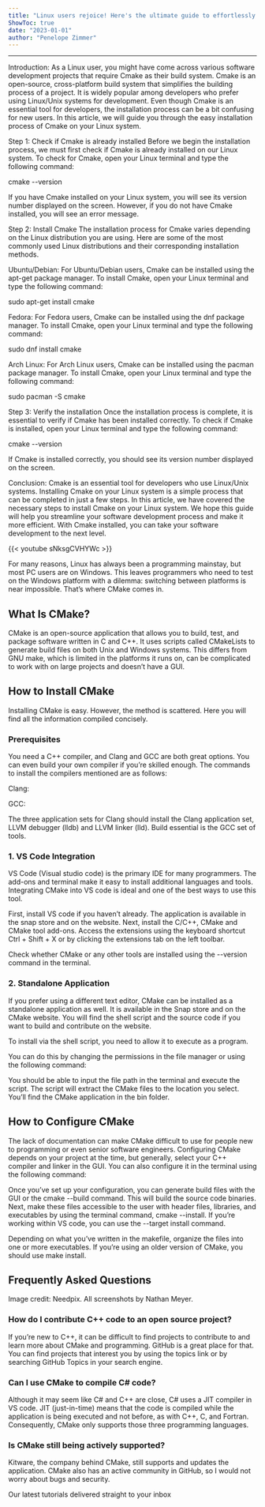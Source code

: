 ```yaml
---
title: "Linux users rejoice! Here's the ultimate guide to effortlessly install Cmake and streamline your development process"
ShowToc: true 
date: "2023-01-01"
author: "Penelope Zimmer"
---
```

*****
Introduction:
As a Linux user, you might have come across various software development projects that require Cmake as their build system. Cmake is an open-source, cross-platform build system that simplifies the building process of a project. It is widely popular among developers who prefer using Linux/Unix systems for development. Even though Cmake is an essential tool for developers, the installation process can be a bit confusing for new users. In this article, we will guide you through the easy installation process of Cmake on your Linux system.

Step 1: Check if Cmake is already installed
Before we begin the installation process, we must first check if Cmake is already installed on our Linux system. To check for Cmake, open your Linux terminal and type the following command:

cmake --version

If you have Cmake installed on your Linux system, you will see its version number displayed on the screen. However, if you do not have Cmake installed, you will see an error message.

Step 2: Install Cmake
The installation process for Cmake varies depending on the Linux distribution you are using. Here are some of the most commonly used Linux distributions and their corresponding installation methods.

Ubuntu/Debian:
For Ubuntu/Debian users, Cmake can be installed using the apt-get package manager. To install Cmake, open your Linux terminal and type the following command:

sudo apt-get install cmake

Fedora:
For Fedora users, Cmake can be installed using the dnf package manager. To install Cmake, open your Linux terminal and type the following command:

sudo dnf install cmake

Arch Linux:
For Arch Linux users, Cmake can be installed using the pacman package manager. To install Cmake, open your Linux terminal and type the following command:

sudo pacman -S cmake

Step 3: Verify the installation
Once the installation process is complete, it is essential to verify if Cmake has been installed correctly. To check if Cmake is installed, open your Linux terminal and type the following command:

cmake --version

If Cmake is installed correctly, you should see its version number displayed on the screen.

Conclusion:
Cmake is an essential tool for developers who use Linux/Unix systems. Installing Cmake on your Linux system is a simple process that can be completed in just a few steps. In this article, we have covered the necessary steps to install Cmake on your Linux system. We hope this guide will help you streamline your software development process and make it more efficient. With Cmake installed, you can take your software development to the next level.

{{< youtube sNksgCVHYWc >}} 



For many reasons, Linux has always been a programming mainstay, but most PC users are on Windows. This leaves programmers who need to test on the Windows platform with a dilemma: switching between platforms is near impossible. That’s where CMake comes in.
 
## What Is CMake?
 
CMake is an open-source application that allows you to build, test, and package software written in C and C++. It uses scripts called CMakeLists to generate build files on both Unix and Windows systems. This differs from GNU make, which is limited in the platforms it runs on, can be complicated to work with on large projects and doesn’t have a GUI.
 
## How to Install CMake
 
Installing CMake is easy. However, the method is scattered. Here you will find all the information compiled concisely.
 
### Prerequisites
 
You need a C++ compiler, and Clang and GCC are both great options. You can even build your own compiler if you’re skilled enough. The commands to install the compilers mentioned are as follows:
 
Clang:
 
GCC:
 
The three application sets for Clang should install the Clang application set, LLVM debugger (lldb) and LLVM linker (lld). Build essential is the GCC set of tools.
 
### 1. VS Code Integration
 
VS Code (Visual studio code) is the primary IDE for many programmers. The add-ons and terminal make it easy to install additional languages and tools. Integrating CMake into VS code is ideal and one of the best ways to use this tool.
 
First, install VS code if you haven’t already. The application is available in the snap store and on the website. Next, install the C/C++, CMake and CMake tool add-ons. Access the extensions using the keyboard shortcut Ctrl + Shift + X or by clicking the extensions tab on the left toolbar.
 
Check whether CMake or any other tools are installed using the --version command in the terminal.
 
### 2. Standalone Application
 
If you prefer using a different text editor, CMake can be installed as a standalone application as well. It is available in the Snap store and on the CMake website. You will find the shell script and the source code if you want to build and contribute on the website.
 
To install via the shell script, you need to allow it to execute as a program.
 
You can do this by changing the permissions in the file manager or using the following command:
 
You should be able to input the file path in the terminal and execute the script. The script will extract the CMake files to the location you select. You’ll find the CMake application in the bin folder.
 
## How to Configure CMake
 
The lack of documentation can make CMake difficult to use for people new to programming or even senior software engineers. Configuring CMake depends on your project at the time, but generally, select your C++ compiler and linker in the GUI. You can also configure it in the terminal using the following command:
 
Once you’ve set up your configuration, you can generate build files with the GUI or the cmake --build <directory>  command. This will build the source code binaries. Next, make these files accessible to the user with header files, libraries, and executables by using the terminal command, cmake --install. If you’re working within VS code, you can use the --target install command.
 
Depending on what you’ve written in the makefile, organize the files into one or more executables. If you’re using an older version of CMake, you should use make install.
 
## Frequently Asked Questions
 
Image credit: Needpix.  All screenshots by Nathan Meyer.
 
### How do I contribute C++ code to an open source project?
 
If you’re new to C++, it can be difficult to find projects to contribute to and learn more about CMake and programming. GitHub is a great place for that. You can find projects that interest you by using the topics link or by searching GitHub Topics in your search engine.
 
### Can I use CMake to compile C# code?
 
Although it may seem like C# and C++ are close, C# uses a JIT compiler in VS code. JIT (just-in-time) means that the code is compiled while the application is being executed and not before, as with C++, C, and Fortran. Consequently, CMake only supports those three programming languages.
 
### Is CMake still being actively supported?
 
Kitware, the company behind CMake, still supports and updates the application. CMake also has an active community in GitHub, so I would not worry about bugs and security.
 
Our latest tutorials delivered straight to your inbox




